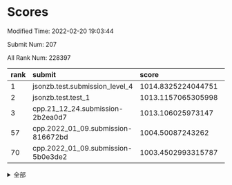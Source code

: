 # Scores

Modified Time: 2022-02-20 19:03:44

Submit Num: 207

All Rank Num: 228397

| rank |               submit               |       score        |       sigma        | pk_num |
| :--- | :--------------------------------- | :----------------- | :----------------- | :----- |
| 1    | jsonzb.test.submission_level_4     | 1014.8325224044751 | 0.8470215397800901 | 4412   |
| 2    | jsonzb.test.test_1                 | 1013.1157065305998 | 0.7831881472509121 | 4416   |
| 3    | cpp.21_12_24.submission-2b2ea0d7   | 1013.106025973147  | 0.8043290443933743 | 4419   |
| 57   | cpp.2022_01_09.submission-816672bd | 1004.50087243262   | 0.7115044028371377 | 4415   |
| 70   | cpp.2022_01_09.submission-5b0e3de2 | 1003.4502993315787 | 0.7219321493622328 | 4417   |


<details>
<summary>全部</summary>

| rank |                 submit                 |       score        |       sigma        | pk_num |
| :--- | :------------------------------------- | :----------------- | :----------------- | :----- |
| 1    | jsonzb.test.submission_level_4         | 1014.8325224044751 | 0.8470215397800901 | 4412   |
| 2    | jsonzb.test.test_1                     | 1013.1157065305998 | 0.7831881472509121 | 4416   |
| 3    | cpp.21_12_24.submission-2b2ea0d7       | 1013.106025973147  | 0.8043290443933743 | 4419   |
| 4    | gobigger.level_3.submission_level_3_4  | 1011.7675638565388 | 0.7707833558148052 | 4410   |
| 5    | gobigger.level_3.submission_level_3_1  | 1011.6110773764887 | 0.8042205987480073 | 4411   |
| 6    | gobigger.level_3.submission_level_3_0  | 1011.3361505053965 | 0.816469042747259  | 4416   |
| 7    | gobigger.level_3.submission_level_3_30 | 1011.2382113126541 | 0.7762308433038708 | 4412   |
| 8    | gobigger.level_3.submission_level_3_44 | 1011.1016891221018 | 0.7683280714092091 | 4417   |
| 9    | gobigger.level_3.submission_level_3_33 | 1010.9842722082851 | 0.7780009724445789 | 4413   |
| 10   | gobigger.level_3.submission_level_3_47 | 1010.8736787125503 | 0.7482095613322117 | 4409   |
| 11   | gobigger.level_3.submission_level_3_8  | 1010.8328117532474 | 0.763121378442553  | 4412   |
| 12   | gobigger.level_3.submission_level_3_11 | 1010.8114953535879 | 0.7506181442042212 | 4408   |
| 13   | gobigger.level_3.submission_level_3_39 | 1010.7420875684878 | 0.7863755282135951 | 4415   |
| 14   | gobigger.level_3.submission_level_3_5  | 1010.7074470935909 | 0.7818415640605404 | 4414   |
| 15   | gobigger.level_3.submission_level_3_10 | 1010.619003736092  | 0.7608538854944987 | 4414   |
| 16   | gobigger.level_3.submission_level_3_9  | 1010.5284246562868 | 0.7634294919564503 | 4412   |
| 17   | gobigger.level_3.submission_level_3_19 | 1010.5252270503836 | 0.7984155073767409 | 4414   |
| 18   | gobigger.level_3.submission_level_3_42 | 1010.5181341596998 | 0.75416305104297   | 4419   |
| 19   | gobigger.level_3.submission_level_3_22 | 1010.5066602546905 | 0.7560522699587766 | 4416   |
| 20   | gobigger.level_3.submission_level_3_46 | 1010.4978364107402 | 0.7610426683538504 | 4411   |
| 21   | gobigger.level_3.submission_level_3_29 | 1010.4661601998604 | 0.7730297632526227 | 4416   |
| 22   | gobigger.level_3.submission_level_3_32 | 1010.4534244562881 | 0.7548794629057438 | 4417   |
| 23   | gobigger.level_3.submission_level_3_15 | 1010.2911434699383 | 0.7563137743779058 | 4410   |
| 24   | gobigger.level_3.submission_level_3_48 | 1010.1783084619452 | 0.778687793428816  | 4411   |
| 25   | gobigger.level_3.submission_level_3_35 | 1010.1184752962082 | 0.7569767588573948 | 4412   |
| 26   | gobigger.level_3.submission_level_3_28 | 1010.0918001014065 | 0.7402734558200077 | 4413   |
| 27   | gobigger.level_3.submission_level_3_40 | 1009.943128425277  | 0.7587685386447373 | 4414   |
| 28   | gobigger.level_3.submission_level_3_24 | 1009.8228018642059 | 0.7594447165163735 | 4417   |
| 29   | gobigger.level_3.submission_level_3_16 | 1009.7609234262708 | 0.7675527475868547 | 4414   |
| 30   | gobigger.level_3.submission_level_3_13 | 1009.7601032488807 | 0.7438353342107717 | 4417   |
| 31   | gobigger.level_3.submission_level_3_38 | 1009.66761550269   | 0.8050339954296006 | 4409   |
| 32   | gobigger.level_3.submission_level_3_2  | 1009.6417308955309 | 0.7456927568514936 | 4416   |
| 33   | gobigger.level_3.submission_level_3_25 | 1009.6178006001618 | 0.759793372231873  | 4414   |
| 34   | gobigger.level_3.submission_level_3_37 | 1009.6030955818995 | 0.7407387699401873 | 4414   |
| 35   | gobigger.level_3.submission_level_3_31 | 1009.5853557296294 | 0.7383945402381391 | 4412   |
| 36   | gobigger.level_3.submission_level_3_26 | 1009.5557822767786 | 0.7827963924172151 | 4420   |
| 37   | gobigger.level_3.submission_level_3_36 | 1009.5425286376635 | 0.7460481057104943 | 4412   |
| 38   | gobigger.level_3.submission_level_3_14 | 1009.5296477684561 | 0.7579439133774909 | 4413   |
| 39   | gobigger.level_3.submission_level_3_43 | 1009.5119877905146 | 0.7577364058455249 | 4414   |
| 40   | gobigger.level_3.submission_level_3_12 | 1009.5026343525614 | 0.7528755341659518 | 4414   |
| 41   | gobigger.level_3.submission_level_3_34 | 1009.3997790360191 | 0.757013469085838  | 4416   |
| 42   | gobigger.level_3.submission_level_3_49 | 1009.3638270771462 | 0.7628528730241296 | 4415   |
| 43   | gobigger.level_3.submission_level_3_3  | 1009.346422591717  | 0.7639389986091644 | 4409   |
| 44   | gobigger.level_3.submission_level_3_17 | 1009.2441279151608 | 0.7367043067309395 | 4412   |
| 45   | gobigger.level_3.submission_level_3_21 | 1009.1568411250868 | 0.7400403998903395 | 4411   |
| 46   | gobigger.level_3.submission_level_3_27 | 1009.1337706017678 | 0.7465608253950845 | 4417   |
| 47   | gobigger.level_3.submission_level_3_6  | 1009.0899243483603 | 0.7547127948561704 | 4414   |
| 48   | gobigger.level_3.submission_level_3_41 | 1009.0457640946435 | 0.7612399475922031 | 4414   |
| 49   | gobigger.level_3.submission_level_3_20 | 1008.9776624609356 | 0.7431990081516221 | 4414   |
| 50   | gobigger.level_3.submission_level_3_18 | 1008.9733024556202 | 0.7446741336990914 | 4415   |
| 51   | gobigger.level_3.submission_level_3_23 | 1008.8042335534664 | 0.7425660890266372 | 4413   |
| 52   | gobigger.level_3.submission_level_3_7  | 1008.6448858132618 | 0.7559258916019282 | 4412   |
| 53   | gobigger.level_3.submission_level_3_45 | 1007.7739895603535 | 0.7586833991160817 | 4413   |
| 54   | gobigger.level_1.submission_level_1_31 | 1005.2500662419587 | 0.7413495103987657 | 4416   |
| 55   | gobigger.level_1.submission_level_1_43 | 1004.5607375641044 | 0.724718144392845  | 4418   |
| 56   | gobigger.level_1.submission_level_1_6  | 1004.5345557332486 | 0.7237940821080274 | 4410   |
| 57   | cpp.2022_01_09.submission-816672bd     | 1004.50087243262   | 0.7115044028371377 | 4415   |
| 58   | gobigger.level_1.submission_level_1_21 | 1004.4138311084959 | 0.7077664452354122 | 4410   |
| 59   | gobigger.level_1.submission_level_1_2  | 1004.3552718439822 | 0.7215065742692257 | 4413   |
| 60   | gobigger.level_1.submission_level_1_4  | 1004.3263303555354 | 0.7125140856273622 | 4416   |
| 61   | gobigger.level_1.submission_level_1_40 | 1004.1728365435855 | 0.7127148843411604 | 4410   |
| 62   | gobigger.level_1.submission_level_1_5  | 1004.1698834468209 | 0.7143570857520624 | 4416   |
| 63   | gobigger.level_1.submission_level_1_26 | 1004.1584069835018 | 0.720885457082359  | 4413   |
| 64   | gobigger.level_1.submission_level_1_47 | 1003.9986540332571 | 0.7118273382610406 | 4417   |
| 65   | gobigger.level_1.submission_level_1_8  | 1003.9663235416817 | 0.7302020706171845 | 4413   |
| 66   | gobigger.level_1.submission_level_1_15 | 1003.9633763487068 | 0.7222312597588444 | 4415   |
| 67   | gobigger.level_1.submission_level_1_18 | 1003.7848467634709 | 0.7111276828791407 | 4419   |
| 68   | gobigger.level_1.submission_level_1_45 | 1003.6913650384784 | 0.7135129167510373 | 4407   |
| 69   | gobigger.level_1.submission_level_1_41 | 1003.584539074524  | 0.7127798474617419 | 4412   |
| 70   | cpp.2022_01_09.submission-5b0e3de2     | 1003.4502993315787 | 0.7219321493622328 | 4417   |
| 71   | gobigger.level_1.submission_level_1_44 | 1003.4348957405144 | 0.7195270368048422 | 4414   |
| 72   | gobigger.level_1.submission_level_1_11 | 1003.4303553697865 | 0.721372111331045  | 4413   |
| 73   | gobigger.level_1.submission_level_1_36 | 1003.3841882963625 | 0.7092858234627808 | 4418   |
| 74   | gobigger.level_1.submission_level_1_10 | 1003.3540890049484 | 0.7123095675717178 | 4412   |
| 75   | gobigger.level_1.submission_level_1_23 | 1003.3407938571081 | 0.7101875758505015 | 4416   |
| 76   | gobigger.level_1.submission_level_1_17 | 1003.3383885049709 | 0.7083089564989153 | 4412   |
| 77   | gobigger.level_1.submission_level_1_34 | 1003.3088169767    | 0.7007474906274381 | 4412   |
| 78   | gobigger.level_1.submission_level_1_46 | 1003.2253533794307 | 0.7167794722222959 | 4411   |
| 79   | gobigger.level_1.submission_level_1_48 | 1003.1940598979214 | 0.716156350139843  | 4412   |
| 80   | gobigger.level_1.submission_level_1_42 | 1003.1745838583782 | 0.7118721952792463 | 4410   |
| 81   | gobigger.level_1.submission_level_1_0  | 1003.1392711469075 | 0.7161531429252134 | 4413   |
| 82   | gobigger.level_1.submission_level_1_7  | 1003.0603459857044 | 0.7162943457756737 | 4407   |
| 83   | gobigger.level_1.submission_level_1_12 | 1003.057624692747  | 0.7230785219661274 | 4412   |
| 84   | gobigger.level_1.submission_level_1_13 | 1003.0494635159195 | 0.7173627868750349 | 4411   |
| 85   | gobigger.level_1.submission_level_1_37 | 1003.0463715127137 | 0.7220378499263279 | 4413   |
| 86   | gobigger.level_1.submission_level_1_32 | 1002.9839780350889 | 0.7121296952190126 | 4413   |
| 87   | gobigger.level_1.submission_level_1_14 | 1002.9504648513589 | 0.7194387367226655 | 4411   |
| 88   | gobigger.level_1.submission_level_1_22 | 1002.9051519029757 | 0.7185973022463212 | 4417   |
| 89   | gobigger.level_1.submission_level_1_30 | 1002.8159278649708 | 0.7020707391374913 | 4411   |
| 90   | gobigger.level_1.submission_level_1_25 | 1002.7995225170715 | 0.7132516220920958 | 4416   |
| 91   | gobigger.level_1.submission_level_1_39 | 1002.778528441849  | 0.7121296112696773 | 4418   |
| 92   | gobigger.level_1.submission_level_1_38 | 1002.7001830694724 | 0.7192169208022244 | 4411   |
| 93   | gobigger.level_1.submission_level_1_3  | 1002.6721516106419 | 0.7137707918501718 | 4417   |
| 94   | gobigger.level_1.submission_level_1_9  | 1002.4905048180503 | 0.7120157092408569 | 4415   |
| 95   | gobigger.level_1.submission_level_1_33 | 1002.4890636116013 | 0.7211048413113874 | 4415   |
| 96   | gobigger.level_1.submission_level_1_24 | 1002.4001325574808 | 0.7083974046556699 | 4415   |
| 97   | gobigger.level_1.submission_level_1_20 | 1002.1965891657195 | 0.7124965223076535 | 4417   |
| 98   | gobigger.level_1.submission_level_1_19 | 1002.1180550685089 | 0.7136309471449408 | 4415   |
| 99   | gobigger.level_1.submission_level_1_29 | 1002.1054627449263 | 0.7101467111893448 | 4410   |
| 100  | gobigger.level_1.submission_level_1_49 | 1002.0590230586794 | 0.7164407150969969 | 4416   |
| 101  | gobigger.level_1.submission_level_1_1  | 1002.0034828991963 | 0.7138476636156904 | 4414   |
| 102  | gobigger.level_1.submission_level_1_35 | 1001.8659033430624 | 0.7160086121278372 | 4415   |
| 103  | gobigger.level_1.submission_level_1_16 | 1001.857162015825  | 0.7111470759249497 | 4412   |
| 104  | gobigger.level_1.submission_level_1_27 | 1001.6441471107046 | 0.7252701692844296 | 4410   |
| 105  | gobigger.level_1.submission_level_1_28 | 1001.2832060256804 | 0.7170429155430522 | 4414   |
| 106  | gobigger.random.submission_random_12   | 998.0174741424592  | 0.7117807796151813 | 4414   |
| 107  | gobigger.random.submission_random_10   | 997.44418853323    | 0.70603767907675   | 4412   |
| 108  | gobigger.random.submission_random_29   | 997.4028327434164  | 0.704538680834231  | 4413   |
| 109  | gobigger.random.submission_random_46   | 997.2151566429494  | 0.7158687406116049 | 4412   |
| 110  | gobigger.random.submission_random_25   | 996.9891369788714  | 0.713396289094031  | 4414   |
| 111  | gobigger.random.submission_random_24   | 996.8651124006393  | 0.708479769221612  | 4407   |
| 112  | gobigger.random.submission_random_35   | 996.7743600700978  | 0.722869638516076  | 4413   |
| 113  | gobigger.random.submission_random_5    | 996.7172483847443  | 0.7131696174906973 | 4413   |
| 114  | gobigger.random.submission_random_8    | 996.6657411015923  | 0.7111325806615318 | 4412   |
| 115  | gobigger.random.submission_random_18   | 996.6230197090682  | 0.7156358438254604 | 4412   |
| 116  | gobigger.random.submission_random_1    | 996.4703588344064  | 0.6957065110678646 | 4413   |
| 117  | gobigger.random.submission_random_33   | 996.3715263032637  | 0.7132008362434346 | 4414   |
| 118  | gobigger.random.submission_random_23   | 996.3413135418184  | 0.6991630094201343 | 4418   |
| 119  | gobigger.random.submission_random_26   | 996.3160232378672  | 0.7113174914764826 | 4416   |
| 120  | gobigger.random.submission_random_19   | 996.3095854856606  | 0.7092147508453662 | 4412   |
| 121  | gobigger.random.submission_random_49   | 996.2613121454181  | 0.6994061909699005 | 4413   |
| 122  | gobigger.random.submission_random_30   | 996.2152742726402  | 0.715310229413684  | 4412   |
| 123  | gobigger.random.submission_random_27   | 996.1658314513336  | 0.7152223762107291 | 4416   |
| 124  | gobigger.random.submission_random_6    | 996.1516017241065  | 0.716572824722672  | 4419   |
| 125  | gobigger.random.submission_random_11   | 996.1019666647156  | 0.7268655589628602 | 4413   |
| 126  | gobigger.random.submission_random_43   | 996.0785295685329  | 0.710870571686316  | 4414   |
| 127  | gobigger.random.submission_random_28   | 996.0495072849621  | 0.7034752788553337 | 4408   |
| 128  | gobigger.random.submission_random_13   | 996.0414796988083  | 0.7206456141683736 | 4409   |
| 129  | gobigger.random.submission_random_15   | 995.9395857197026  | 0.7052445619880607 | 4412   |
| 130  | gobigger.random.submission_random_38   | 995.8461540049293  | 0.7160581582583351 | 4413   |
| 131  | gobigger.random.submission_random_9    | 995.7743819844846  | 0.7069901223511446 | 4408   |
| 132  | gobigger.random.submission_random_21   | 995.7723885680579  | 0.7037377854976993 | 4414   |
| 133  | gobigger.random.submission_random_17   | 995.7379863867914  | 0.7073153638279018 | 4413   |
| 134  | gobigger.random.submission_random_22   | 995.7275425072263  | 0.7102095769732216 | 4410   |
| 135  | gobigger.random.submission_random_7    | 995.7253161920844  | 0.7107721251835    | 4412   |
| 136  | gobigger.random.submission_random_31   | 995.708909046397   | 0.7224213407422093 | 4414   |
| 137  | gobigger.random.submission_random_42   | 995.6591694810172  | 0.708378759372776  | 4411   |
| 138  | gobigger.random.submission_random_16   | 995.6119204782018  | 0.7042770544997204 | 4418   |
| 139  | gobigger.random.submission_random_48   | 995.5955404958444  | 0.7143752347032015 | 4415   |
| 140  | gobigger.random.submission_random_0    | 995.5665675625676  | 0.7103226277157745 | 4414   |
| 141  | gobigger.random.submission_random_37   | 995.5579141282603  | 0.7182740382122543 | 4414   |
| 142  | gobigger.random.submission_random_40   | 995.5062159573206  | 0.7217122111553558 | 4415   |
| 143  | gobigger.random.submission_random_36   | 995.3833658120406  | 0.7125319266616403 | 4412   |
| 144  | gobigger.random.submission_random_44   | 995.3476552351398  | 0.70707178604613   | 4414   |
| 145  | gobigger.random.submission_random_32   | 995.2974238067789  | 0.7289165704308758 | 4418   |
| 146  | gobigger.random.submission_random_3    | 995.2470229420164  | 0.7236387928051182 | 4414   |
| 147  | gobigger.random.submission_random_47   | 995.1324376726984  | 0.7207095878102721 | 4415   |
| 148  | gobigger.random.submission_random_14   | 995.0374597084799  | 0.7045725648844408 | 4413   |
| 149  | gobigger.random.submission_random_45   | 994.9630711196126  | 0.7278017508052904 | 4410   |
| 150  | gobigger.random.submission_random_20   | 994.9448351956029  | 0.7157117817309997 | 4412   |
| 151  | gobigger.random.submission_random_2    | 994.9350043405489  | 0.7176425692904309 | 4412   |
| 152  | gobigger.random.submission_random_41   | 994.9075835016652  | 0.7276451018551464 | 4413   |
| 153  | gobigger.random.submission_random_34   | 994.9027272281966  | 0.7084825628391346 | 4418   |
| 154  | gobigger.random.submission_random_39   | 994.8975672559058  | 0.7122065130917778 | 4413   |
| 155  | gobigger.random.submission_random_4    | 994.8749882662469  | 0.717900739153521  | 4416   |
| 156  | gobigger.level_2.submission_level_2_26 | 994.098796546855   | 0.7264246762799547 | 4415   |
| 157  | gobigger.level_2.submission_level_2_13 | 994.0063985666097  | 0.730929351563419  | 4416   |
| 158  | gobigger.level_2.submission_level_2_7  | 993.7410506708319  | 0.7407719506476346 | 4413   |
| 159  | gobigger.level_2.submission_level_2_6  | 993.7338570070204  | 0.7211708561369826 | 4410   |
| 160  | gobigger.level_2.submission_level_2_11 | 993.5104082222882  | 0.7454917403467164 | 4411   |
| 161  | gobigger.level_2.submission_level_2_4  | 993.4843294822203  | 0.7302623112586543 | 4411   |
| 162  | gobigger.level_2.submission_level_2_15 | 993.4560133492423  | 0.75642184832324   | 4412   |
| 163  | gobigger.level_2.submission_level_2_34 | 993.2906828089823  | 0.7321549698486618 | 4408   |
| 164  | gobigger.level_2.submission_level_2_47 | 993.174204322228   | 0.7282339870865854 | 4414   |
| 165  | gobigger.level_2.submission_level_2_38 | 993.1500229841597  | 0.7341282347184573 | 4416   |
| 166  | gobigger.level_2.submission_level_2_9  | 993.0990339536532  | 0.7526242005137801 | 4411   |
| 167  | gobigger.level_2.submission_level_2_21 | 993.090514736633   | 0.7497535599736423 | 4416   |
| 168  | gobigger.level_2.submission_level_2_30 | 993.0741068123544  | 0.7343230884911712 | 4415   |
| 169  | gobigger.level_2.submission_level_2_5  | 992.7732385485773  | 0.749009950684783  | 4411   |
| 170  | gobigger.level_2.submission_level_2_14 | 992.7642692627034  | 0.7392843021971055 | 4415   |
| 171  | gobigger.level_2.submission_level_2_1  | 992.6649640997357  | 0.722935023636985  | 4420   |
| 172  | gobigger.level_2.submission_level_2_2  | 992.5895955519917  | 0.7418452796827686 | 4412   |
| 173  | gobigger.level_2.submission_level_2_43 | 992.5486981412412  | 0.7315299707571418 | 4410   |
| 174  | gobigger.level_2.submission_level_2_46 | 992.474695732181   | 0.7418657765032778 | 4414   |
| 175  | gobigger.level_2.submission_level_2_19 | 992.4736592411326  | 0.7408167637336934 | 4410   |
| 176  | gobigger.level_2.submission_level_2_22 | 992.4550960807564  | 0.7342552124126808 | 4415   |
| 177  | gobigger.level_2.submission_level_2_18 | 992.4392993180661  | 0.7273836384993198 | 4409   |
| 178  | gobigger.level_2.submission_level_2_40 | 992.3902938383735  | 0.7494713085987212 | 4415   |
| 179  | gobigger.level_2.submission_level_2_10 | 992.3067219028     | 0.7432263194028819 | 4414   |
| 180  | gobigger.level_2.submission_level_2_28 | 992.3044496600924  | 0.7546455799449797 | 4409   |
| 181  | gobigger.level_2.submission_level_2_37 | 992.2988725594514  | 0.7332282933989165 | 4416   |
| 182  | gobigger.level_2.submission_level_2_29 | 992.2168989035999  | 0.7480987840723557 | 4416   |
| 183  | gobigger.level_2.submission_level_2_24 | 992.1493854515486  | 0.7416889785162422 | 4413   |
| 184  | gobigger.level_2.submission_level_2_12 | 992.102338251586   | 0.7504762828790641 | 4411   |
| 185  | gobigger.level_2.submission_level_2_23 | 992.0997518717753  | 0.7452098460892767 | 4414   |
| 186  | gobigger.level_2.submission_level_2_16 | 992.057468572811   | 0.7690394619871711 | 4418   |
| 187  | gobigger.level_2.submission_level_2_48 | 991.8948219739495  | 0.7482199675996726 | 4415   |
| 188  | gobigger.level_2.submission_level_2_41 | 991.8906396872666  | 0.7468665635034277 | 4417   |
| 189  | gobigger.level_2.submission_level_2_33 | 991.8824210893865  | 0.7492709957090848 | 4411   |
| 190  | gobigger.level_2.submission_level_2_8  | 991.6975275197556  | 0.7532010636168157 | 4414   |
| 191  | gobigger.level_2.submission_level_2_45 | 991.5500258177004  | 0.7698928824040204 | 4417   |
| 192  | gobigger.level_2.submission_level_2_49 | 991.3723275911688  | 0.740345091499435  | 4417   |
| 193  | gobigger.level_2.submission_level_2_31 | 991.3310343489577  | 0.7469815844038277 | 4413   |
| 194  | gobigger.level_2.submission_level_2_25 | 991.3075744560931  | 0.751009412740568  | 4411   |
| 195  | gobigger.level_2.submission_level_2_20 | 991.2615440507553  | 0.7421589424734907 | 4415   |
| 196  | gobigger.level_2.submission_level_2_17 | 991.1673341699474  | 0.7572678559360448 | 4414   |
| 197  | gobigger.level_2.submission_level_2_35 | 991.1492671610758  | 0.7682969933822359 | 4409   |
| 198  | gobigger.level_2.submission_level_2_3  | 991.0885936106546  | 0.7556920226185972 | 4416   |
| 199  | gobigger.level_2.submission_level_2_42 | 990.9817865926018  | 0.7447282810470991 | 4413   |
| 200  | gobigger.level_2.submission_level_2_32 | 990.941682347305   | 0.741501509441962  | 4416   |
| 201  | gobigger.level_2.submission_level_2_0  | 990.9121157357154  | 0.7686439731148026 | 4409   |
| 202  | gobigger.level_2.submission_level_2_36 | 990.5626353081796  | 0.7831238050632289 | 4417   |
| 203  | gobigger.level_2.submission_level_2_39 | 990.2260280407099  | 0.7792361134783942 | 4414   |
| 204  | gobigger.level_2.submission_level_2_44 | 990.152560163162   | 0.7599119631348835 | 4415   |
| 205  | gobigger.level_2.submission_level_2_27 | 989.5261776120104  | 0.7720710042266319 | 4410   |
| 206  | gobigger.none.submission_none_1        | 978.6836709376038  | 1.2235171460365262 | 4418   |
| 207  | gobigger.none.submission_none_0        | 977.017713124549   | 1.3930460664658573 | 4409   |

</details>